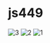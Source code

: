 # js449

![3](https://user-images.githubusercontent.com/109616535/233057298-8820e31f-3e43-4bf3-84fd-e5e1b914d63c.png)
![2](https://user-images.githubusercontent.com/109616535/233057319-e8b67701-ecae-4525-9f6a-78034954fdd2.png)
![1](https://user-images.githubusercontent.com/109616535/233057331-abd50400-644e-497f-8b06-582cc77742e9.png)


